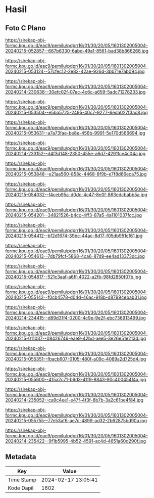 # Hasil

## Foto C Plano

https://sirekap-obj-formc.kpu.go.id/eac9/pemilu/pdpr/16/01/30/20/05/1601302005004-20240215-052857--667b6330-6abd-49a1-8561-bad38b866268.jpg

https://sirekap-obj-formc.kpu.go.id/eac9/pemilu/pdpr/16/01/30/20/05/1601302005004-20240215-053124--57cfec12-2e82-42ae-926d-3bb71e7ab094.jpg

https://sirekap-obj-formc.kpu.go.id/eac9/pemilu/pdpr/16/01/30/20/05/1601302005004-20240214-230638--30efc02f-07ec-4c6c-a659-5adc71278233.jpg

https://sirekap-obj-formc.kpu.go.id/eac9/pemilu/pdpr/16/01/30/20/05/1601302005004-20240215-053504--e5ba5725-2495-40c7-9277-6eda027f3ac8.jpg

https://sirekap-obj-formc.kpu.go.id/eac9/pemilu/pdpr/16/01/30/20/05/1601302005004-20240215-053631--a7a73fae-be8e-456b-9991-5e170d566694.jpg

https://sirekap-obj-formc.kpu.go.id/eac9/pemilu/pdpr/16/01/30/20/05/1601302005004-20240214-233152--d4f3d148-2350-455e-a6d7-4291fce4c04a.jpg

https://sirekap-obj-formc.kpu.go.id/eac9/pemilu/pdpr/16/01/30/20/05/1601302005004-20240215-053848--e21aa560-858c-4468-8f9b-e7f8d66eca75.jpg

https://sirekap-obj-formc.kpu.go.id/eac9/pemilu/pdpr/16/01/30/20/05/1601302005004-20240215-054032--f4ceb95a-d0dc-4c47-8e0f-863edcbabb5a.jpg

https://sirekap-obj-formc.kpu.go.id/eac9/pemilu/pdpr/16/01/30/20/05/1601302005004-20240215-054201--34821526-b4cc-4ff3-87a5-4a1101037fcc.jpg

https://sirekap-obj-formc.kpu.go.id/eac9/pemilu/pdpr/16/01/30/20/05/1601302005004-20240215-054412--bf2d1674-39bc-44ac-8d17-f05db951cf61.jpg

https://sirekap-obj-formc.kpu.go.id/eac9/pemilu/pdpr/16/01/30/20/05/1601302005004-20240215-054613--7db79fcf-5868-4ca6-87d9-ee4ad13373dc.jpg

https://sirekap-obj-formc.kpu.go.id/eac9/pemilu/pdpr/16/01/30/20/05/1601302005004-20240215-054817--521c3aaf-a6ff-4022-a2fb-98fd2850f07b.jpg

https://sirekap-obj-formc.kpu.go.id/eac9/pemilu/pdpr/16/01/30/20/05/1601302005004-20240215-055142--f0cb4578-d04d-46ac-918b-d87994ebab31.jpg

https://sirekap-obj-formc.kpu.go.id/eac9/pemilu/pdpr/16/01/30/20/05/1601302005004-20240214-234415--d89d31f4-0200-4c9e-9e2f-ebc736913499.jpg

https://sirekap-obj-formc.kpu.go.id/eac9/pemilu/pdpr/16/01/30/20/05/1601302005004-20240215-011037--08426746-eae9-42bd-aee5-3e26e51e213d.jpg

https://sirekap-obj-formc.kpu.go.id/eac9/pemilu/pdpr/16/01/30/20/05/1601302005004-20240215-055351--fbacb607-0105-480f-a09c-4089a2d725d4.jpg

https://sirekap-obj-formc.kpu.go.id/eac9/pemilu/pdpr/16/01/30/20/05/1601302005004-20240215-055600--415a2c71-b6d3-41f9-8843-90c400454f4a.jpg

https://sirekap-obj-formc.kpu.go.id/eac9/pemilu/pdpr/16/01/30/20/05/1601302005004-20240214-235052--ca9c4ee1-e47f-4f3f-8b7b-3a2c61be4f84.jpg

https://sirekap-obj-formc.kpu.go.id/eac9/pemilu/pdpr/16/01/30/20/05/1601302005004-20240215-055755--77e53af6-ae7c-4899-ad32-2b62875bd90a.jpg

https://sirekap-obj-formc.kpu.go.id/eac9/pemilu/pdpr/16/01/30/20/05/1601302005004-20240214-235422--9f1b5995-4b52-4591-ac4d-4651a60d290f.jpg


## Metadata

| Key        | Value               |
| ---------- | ------------------- |
| Time Stamp | 2024-02-17 13:05:41 |
| Kode Dapil | 1602                |



